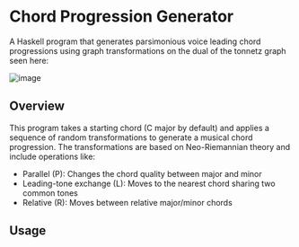 # Chord Progression Generator

A Haskell program that generates parsimonious voice leading chord progressions using graph transformations on the dual of the tonnetz graph seen here:

![image](https://github.com/user-attachments/assets/9d97563c-9487-4365-bcd9-0f97be6c7de0)


## Overview

This program takes a starting chord (C major by default) and applies a sequence of random transformations to generate a musical chord progression. The transformations are based on Neo-Riemannian theory and include operations like:

- Parallel (P): Changes the chord quality between major and minor
- Leading-tone exchange (L): Moves to the nearest chord sharing two common tones
- Relative (R): Moves between relative major/minor chords

## Usage
